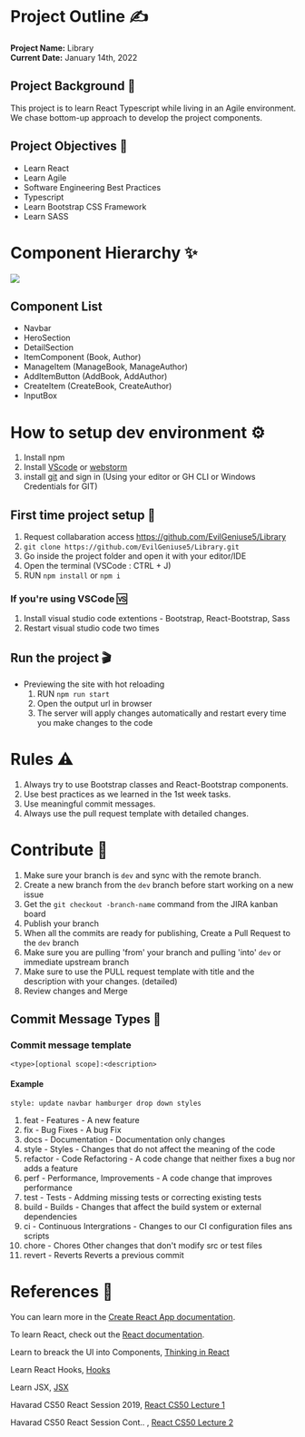 # Project Outline ✍️

**Project Name:** Library <br>
**Current Date:** January 14th, 2022<br>

## Project Background 🧠

This project is to learn React Typescript while living in an Agile environment. We chase bottom-up approach to develop the project components.

## Project Objectives 🚀

- Learn React
- Learn Agile
- Software Engineering Best Practices
- Typescript
- Learn Bootstrap CSS Framework
- Learn SASS

# Component Hierarchy ✨

<img src="https://cdn.discordapp.com/attachments/927609504793759744/931517222424293406/unknown.png" />
<br />

## Component List

- Navbar
- HeroSection
- DetailSection
- ItemComponent (Book, Author)
- ManageItem (ManageBook, ManageAuthor)
- AddItemButton (AddBook, AddAuthor)
- CreateItem (CreateBook, CreateAuthor)
- InputBox

# How to setup dev environment ⚙️

1. Install npm
2. Install [VScode](https://code.visualstudio.com/) or [webstorm](https://www.jetbrains.com/webstorm/)
3. install [git](https://git-scm.com/downloads) and sign in (Using your editor or GH CLI or Windows Credentials for GIT)

## First time project setup 🥇

1. Request collabaration access https://github.com/EvilGeniuse5/Library
2. `git clone https://github.com/EvilGeniuse5/Library.git`
3. Go inside the project folder and open it with your editor/IDE
4. Open the terminal (VSCode : CTRL + J)
5. RUN `npm install` or `npm i`

### If you're using VSCode 🆚

1. Install visual studio code extentions - Bootstrap, React-Bootstrap, Sass
2. Restart visual studio code two times

## Run the project 🎬

- Previewing the site with hot reloading
  1. RUN `npm run start`
  2. Open the output url in browser
  3. The server will apply changes automatically and restart every time you make changes to the code

# Rules ⚠️

1. Always try to use Bootstrap classes and React-Bootstrap components.
2. Use best practices as we learned in the 1st week tasks.
3. Use meaningful commit messages.
4. Always use the pull request template with detailed changes.

# Contribute 🤝

1. Make sure your branch is `dev` and sync with the remote branch.
2. Create a new branch from the `dev` branch before start working on a new issue
3. Get the `git checkout -branch-name` command from the JIRA kanban board
4. Publish your branch
5. When all the commits are ready for publishing, Create a Pull Request to the `dev` branch
6. Make sure you are pulling 'from' your branch and pulling 'into' `dev` or immediate upstream branch
7. Make sure to use the PULL request template with title and the description with your changes. (detailed)
8. Review changes and Merge

## Commit Message Types 💬

### Commit message template

`<type>[optional scope]:<description>` <br>

#### Example <br>

`style: update navbar hamburger drop down styles`
<br>

1. feat - Features - A new feature
2. fix - Bug Fixes - A bug Fix
3. docs - Documentation - Documentation only changes
4. style - Styles - Changes that do not affect the meaning of the code
5. refactor - Code Refactoring - A code change that neither fixes a bug nor adds a feature
6. perf - Performance, Improvements - A code change that improves performance
7. test - Tests - Addming missing tests or correcting existing tests
8. build - Builds - Changes that affect the build system or external dependencies
9. ci - Continuous Intergrations - Changes to our CI configuration files ans scripts
10. chore - Chores Other changes that don't modify src or test files
11. revert - Reverts Reverts a previous commit

# References 📂

You can learn more in the [Create React App documentation](https://facebook.github.io/create-react-app/docs/getting-started).

To learn React, check out the [React documentation](https://reactjs.org/).

Learn to breack the UI into Components, [Thinking in React](https://reactjs.org/docs/thinking-in-react.html)

Learn React Hooks, [Hooks](https://reactjs.org/docs/hooks-intro.html)

Learn JSX, [JSX](https://reactjs.org/docs/introducing-jsx.html)

Havarad CS50 React Session 2019, [React CS50 Lecture 1](https://youtu.be/9NQtG_IIh6M)

Havarad CS50 React Session Cont.. , [React CS50 Lecture 2](https://youtu.be/D7-Kc3umN5k)
